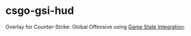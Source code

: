 # csgo-gsi-hud

Overlay for Counter-Strike: Global Offensive using [Game State Integration](https://developer.valvesoftware.com/wiki/Counter-Strike:_Global_Offensive_Game_State_Integration).
